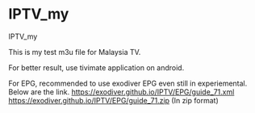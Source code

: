 # IPTV_my
IPTV_my

This is my test m3u file for Malaysia TV.

For better result, use tivimate application on android.

For EPG, recommended to use exodiver EPG even still in experiemental.
Below are the link.
https://exodiver.github.io/IPTV/EPG/guide_71.xml
https://exodiver.github.io/IPTV/EPG/guide_71.zip (In zip format)
